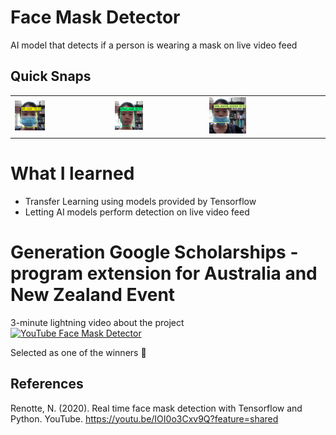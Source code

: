 # Face Mask Detector
 AI model that detects if a person is wearing a mask on live video feed

 ## Quick Snaps
 <table>
  <tr>
    <td><img src="images/with_mask.jpg" width="33%"></td>
    <td><img src="images/without_mask.jpg" width="33%"></td>
    <td><img src="images/incorrect.jpg" width="33%"></td>
  </tr>
 </table>

 # What I learned
 * Transfer Learning using models provided by Tensorflow
 * Letting AI models perform detection on live video feed

# Generation Google Scholarships - program extension for Australia and New Zealand Event
3-minute lightning video about the project  
[![YouTube Face Mask Detector](https://img.youtube.com/vi/zjDkkB7eE-8/hqdefault.jpg)](https://youtu.be/zjDkkB7eE-8)  

Selected as one of the winners :tada:  

## References
Renotte, N. (2020). Real time face mask detection with Tensorflow and Python. YouTube. https://youtu.be/IOI0o3Cxv9Q?feature=shared

